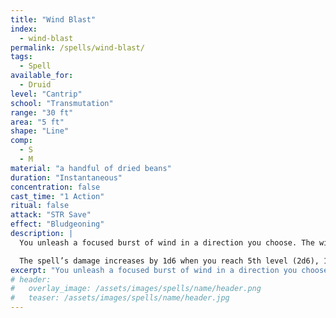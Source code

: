 ```yaml
---
title: "Wind Blast"
index:
  - wind-blast
permalink: /spells/wind-blast/
tags:
  - Spell
available_for:
  - Druid
level: "Cantrip"
school: "Transmutation"
range: "30 ft"
area: "5 ft"
shape: "Line"
comp:
  - S
  - M
material: "a handful of dried beans"
duration: "Instantaneous"
concentration: false
cast_time: "1 Action"
ritual: false
attack: "STR Save"
effect: "Bludgeoning"
description: |
  You unleash a focused burst of wind in a direction you choose. The wind travels in a line 5 feet wide and 30 feet long. The first creature in the line must make a Strength saving throw if it is large or smaller. On failure, it takes 1d6 bludgeoning damage and is pushed 5 feet away from you or falls prone (your choice).

  The spell’s damage increases by 1d6 when you reach 5th level (2d6), 11th level (3d6), and 17th level (4d6).
excerpt: "You unleash a focused burst of wind in a direction you choose."
# header:
#   overlay_image: /assets/images/spells/name/header.png
#   teaser: /assets/images/spells/name/header.jpg
---
```

